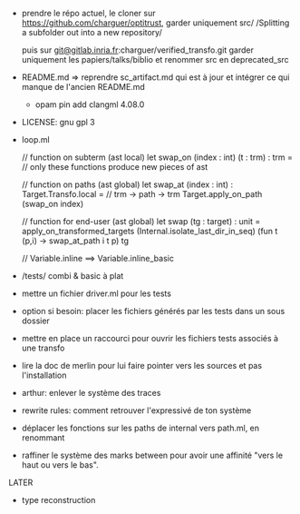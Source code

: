 
- prendre le répo actuel, le cloner sur https://github.com/charguer/optitrust, garder uniquement src/
  /Splitting a subfolder out into a new repository/

  puis sur  git@gitlab.inria.fr:charguer/verified_transfo.git  garder uniquement les papiers/talks/biblio
  et renommer src en deprecated_src


- README.md => reprendre sc_artifact.md qui est à jour et intégrer ce qui manque de l'ancien README.md
  + opam pin add clangml 4.08.0

- LICENSE: gnu gpl 3

- loop.ml

   // function on subterm (ast local)
   let swap_on (index : int) (t : trm) : trm =
      // only these functions produce new pieces of ast

   // function on paths (ast global)
   let swap_at (index : int) : Target.Transfo.local = // trm -> path -> trm
     Target.apply_on_path (swap_on index)

   // function for end-user (ast global)
   let swap (tg : target) : unit =
     apply_on_transformed_targets (Internal.isolate_last_dir_in_seq)
       (fun t (p,i) -> swap_at_path i t p) tg

   // Variable.inline  ==> Variable.inline_basic

- /tests/
  combi & basic à plat

- mettre un fichier driver.ml pour les tests


- option si besoin: placer les fichiers générés par les tests dans un sous dossier

- mettre en place un raccourci pour ouvrir les fichiers tests associés à une transfo

- lire la doc de merlin pour lui faire pointer vers les sources et pas l'installation

- arthur: enlever le système des traces

- rewrite rules: comment retrouver l'expressivé de ton système



- déplacer les fonctions sur les paths de internal vers path.ml, en renommant

- raffiner le système des marks between pour avoir une affinité "vers le haut ou vers le bas".

LATER

- type reconstruction


